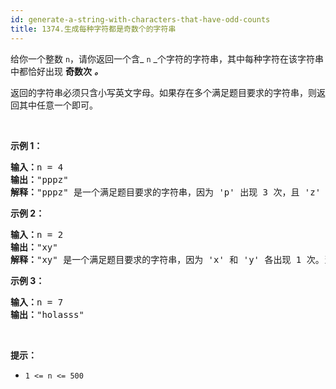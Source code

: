 ```yaml
---
id: generate-a-string-with-characters-that-have-odd-counts
title: 1374.生成每种字符都是奇数个的字符串
---
```

给你一个整数 <code>n</code>，请你返回一个含_ <code>n</code> _个字符的字符串，其中每种字符在该字符串中都恰好出现 **奇数次** _**。**_

返回的字符串必须只含小写英文字母。如果存在多个满足题目要求的字符串，则返回其中任意一个即可。

 

**示例 1：**


<pre><strong>输入：</strong>n = 4<br/><strong>输出：</strong>&#34;pppz&#34;<br/><strong>解释：</strong>&#34;pppz&#34; 是一个满足题目要求的字符串，因为 &#39;p&#39; 出现 3 次，且 &#39;z&#39; 出现 1 次。当然，还有很多其他字符串也满足题目要求，比如：&#34;ohhh&#34; 和 &#34;love&#34;。<br/></pre>

**示例 2：**


<pre><strong>输入：</strong>n = 2<br/><strong>输出：</strong>&#34;xy&#34;<br/><strong>解释：</strong>&#34;xy&#34; 是一个满足题目要求的字符串，因为 &#39;x&#39; 和 &#39;y&#39; 各出现 1 次。当然，还有很多其他字符串也满足题目要求，比如：&#34;ag&#34; 和 &#34;ur&#34;。<br/></pre>

**示例 3：**


<pre><strong>输入：</strong>n = 7<br/><strong>输出：</strong>&#34;holasss&#34;<br/></pre>

 

**提示：**


- <code>1 &lt;= n &lt;= 500</code>
